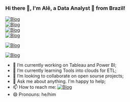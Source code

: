 ### Hi there 👋, I'm Alê, a Data Analyst 🚀 from Brazil!

[![Blog](https://img.shields.io/badge/Tableau-E97627?style=for-the-badge&logo=Tableau&logoColor=white)](https://public.tableau.com/app/profile/al.cio.nunes.barbosa)  
[![Blog](https://img.shields.io/badge/Gmail-D14836?style=for-the-badge&logo=gmail&logoColor=white)](artista.z21@gmail.com)  
[![Blog](https://img.shields.io/badge/Kaggle-20BEFF?style=for-the-badge&logo=Kaggle&logoColor=white)]()  
[![Blog](https://img.shields.io/badge/Medium-12100E?style=for-the-badge&logo=medium&logoColor=white)](https://medium.com/@artista.z21/teste-f08d334afe20)

[![Blog](https://img.shields.io/badge/Databricks-FF3621?style=for-the-badge&logo=Databricks&logoColor=white)]()

[![Blog](https://img.shields.io/badge/Colab-F9AB00?style=for-the-badge&logo=googlecolab&color=525252)]()

<!-- [![Blog]()]() -->

- 🔭 I’m currently working on Tableau and Power BI;
- 🌱 I’m currently learning Tools into clouds for ETL;
- 👯 I’m looking to collaborate on open sourse projects; 
- 💬 Ask me about anything. I'm happy to help;
- 📫 How to reach me: [![Blog](https://img.shields.io/badge/LinkedIn-0077B5?style=for-the-badge&logo=linkedin&logoColor=white)](https://www.linkedin.com/in/al%C3%A9cio-n-9a6a30109/)
- 😄 Pronouns: he/him

